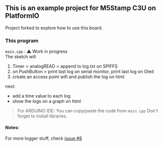 ## This is an example project for M5Stamp C3U on PlatformIO

Project forked to explore how to use this board.   

### This program
`main.cpp` : :warning: Work in progress  
The sketch will 
1. Timer > analogREAD > append to log.txt on SPIFFS
2. on PushButton > print last log on serial monitor, print last log on Oled
3. create an access point wifi and publish the log on html

next: 
- add a time value to each log
- show the logs on a graph on html

> For ARDUINO IDE: You can copy/paste the code from `main.cpp` Don't forget to install libraries. 

#### Notes:


For more logger stuff, check [issue #8](https://github.com/nicolasdb/M5Stamp-C3U/issues/8)